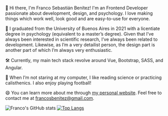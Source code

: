 👋 Hi there, I'm Franco Sebastián Benítez! I'm an Frontend Developer passionate about development, design, and psychology. I love making things which work well, look good and are easy-to-use for everyone.

🧠 I graduated from the University of Buenos Aires in 2021 with a licentiate degree in psychology (equivalent to a master’s degree). Given that I’ve always been interested in scientific research, I’ve always been related to development. Likewise, as I’m a very detailist person, the design part is another part of which I’m always very enthusiastic. 

🛠 Currently, my main tech stack revolve around Vue, Bootstrap, SASS, and Angular. 

📖 When I’m not staring at my computer, I like reading science or practicing calisthenics. I also enjoy playing football!

😄 You can learn more about me through [my personal website](https://www.francosbenitez.com/). Feel free to contact me at [francosbenitez@gmail.com](mailto:francosbenitez@gmail.com).

![Franco's GitHub stats](https://github-readme-stats.vercel.app/api?username=francosbenitez)
[![Top Langs](https://github-readme-stats.vercel.app/api/top-langs/?username=francosbenitez&layout=compact&exclude_repo=website&langs_count=6&hide=scss,powershell)](https://github.com/anuraghazra/github-readme-stats)

